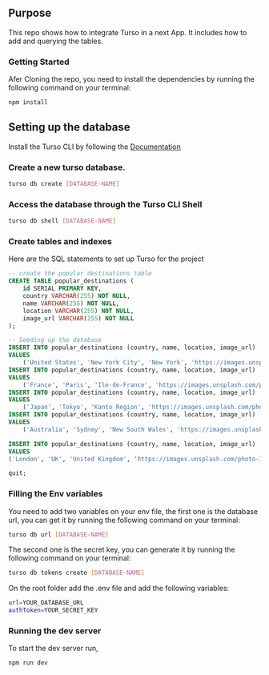 ## Purpose

This repo shows how to integrate Turso in a next App. It includes how to add and querying the tables.

### Getting Started

Afer Cloning the repo, you need to install the dependencies by running the following command on your terminal:

```sh
npm install
```

## Setting up the database

Install the Turso CLI by following the [Documentation](https://docs.turso.tech/reference/turso-cli#installation)


### Create a new turso database.

```sh
turso db create [DATABASE-NAME]
```

### Access the database through the Turso CLI Shell
    
```sh
turso db shell [DATABASE-NAME]
```

### Create tables and indexes

Here are the SQL statements to set up Turso for the project

```sql
-- create the popular destinations table
CREATE TABLE popular_destinations (
    id SERIAL PRIMARY KEY,
    country VARCHAR(255) NOT NULL,
    name VARCHAR(255) NOT NULL,
    location VARCHAR(255) NOT NULL,
    image_url VARCHAR(255) NOT NULL
);

-- Seeding up the database
INSERT INTO popular_destinations (country, name, location, image_url)
VALUES
    ('United States', 'New York City', 'New York', 'https://images.unsplash.com/photo-1485871981521-5b1fd3805eee?ixlib=rb-4.0.3&ixid=MnwxMjA3fDB8MHxzZWFyY2h8M3x8bmV3JTIweW9ya3xlbnwwfDB8MHx8&auto=format&fit=crop&w=500&q=60');
INSERT INTO popular_destinations (country, name, location, image_url)
VALUES
    ('France', 'Paris', 'Ile-de-France', 'https://images.unsplash.com/photo-1502602898657-3e91760cbb34?ixlib=rb-4.0.3&ixid=MnwxMjA3fDB8MHxzZWFyY2h8M3x8cGFyaXN8ZW58MHwwfDB8fA%3D%3D&auto=format&fit=crop&w=500&q=60');
INSERT INTO popular_destinations (country, name, location, image_url)
VALUES
	('Japan', 'Tokyo', 'Kanto Region', 'https://images.unsplash.com/photo-1578469645742-46cae010e5d4?ixlib=rb-4.0.3&ixid=MnwxMjA3fDB8MHxzZWFyY2h8NXx8a3lvdG98ZW58MHwwfDB8fA%3D%3D&auto=format&fit=crop&w=500&q=60');
INSERT INTO popular_destinations (country, name, location, image_url)
VALUES
	('Australia', 'Sydney', 'New South Wales', 'https://images.unsplash.com/photo-1526958977630-bc61b30a2009?ixlib=rb-4.0.3&ixid=MnwxMjA3fDB8MHxwaG90by1wYWdlfHx8fGVufDB8fHx8&auto=format&fit=crop&w=870&q=80');

INSERT INTO popular_destinations (country, name, location, image_url)
VALUES
('London', 'UK', 'United Kingdom', 'https://images.unsplash.com/photo-1513635269975-59663e0ac1ad?ixlib=rb-4.0.3&ixid=MnwxMjA3fDB8MHxzZWFyY2h8Mnx8bG9uZG9ufGVufDB8fDB8fA%3D%3D&auto=format&fit=crop&w=500&q=60');

quit;
```



### Filling the Env variables
You need to add two variables on your env file, the first one is the database url, you can get it by running the following command on your terminal:


```sh
turso db url [DATABASE-NAME]
```
The second one is the secret key, you can generate it by running the following command on your terminal:
```sh
turso db tokens create [DATABASE-NAME] 
```

On the root folder add the .env file and add the following variables:
```sh
url=YOUR_DATABASE_URL
authToken=YOUR_SECRET_KEY
```

### Running the dev server


To start the dev server run,
```
npm run dev
```



